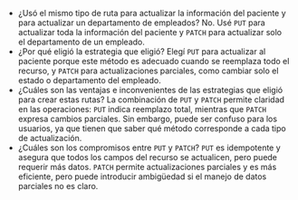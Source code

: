    - ¿Usó el mismo tipo de ruta para actualizar la información del paciente y para actualizar un departamento de empleados?
   No. Usé `PUT` para actualizar toda la información del paciente y `PATCH` para actualizar solo el departamento de un empleado.
   - ¿Por qué eligió la estrategia que eligió?
   Elegí `PUT` para actualizar al paciente porque este método es adecuado cuando se reemplaza todo el recurso, y `PATCH` para actualizaciones parciales, como cambiar solo el estado o departamento del empleado.
   - ¿Cuáles son las ventajas e inconvenientes de las estrategias que eligió para crear estas rutas?
   La combinación de `PUT` y `PATCH` permite claridad en las operaciones: `PUT` indica reemplazo total, mientras que `PATCH` expresa cambios parciales. Sin embargo, puede ser confuso para los usuarios, ya que tienen que saber qué método corresponde a cada tipo de actualización.
   - ¿Cuáles son los compromisos entre `PUT` y `PATCH`?
   `PUT` es idempotente y asegura que todos los campos del recurso se actualicen, pero puede requerir más datos. `PATCH` permite actualizaciones parciales y es más eficiente, pero puede introducir ambigüedad si el manejo de datos parciales no es claro.
